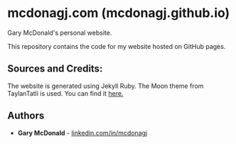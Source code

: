 # mcdonagj.com (mcdonagj.github.io)

Gary McDonald's personal website.

This repository contains the code for my website hosted on GitHub pages.

## Sources and Credits:

The website is generated using Jekyll Ruby.
The Moon theme from TaylanTatli is used. 
You can find it [here.](https://github.com/TaylanTatli/Moon)

## Authors

* **Gary McDonald** - [linkedin.com/in/mcdonagj](https://linkedin.com/in/mcdonagj)